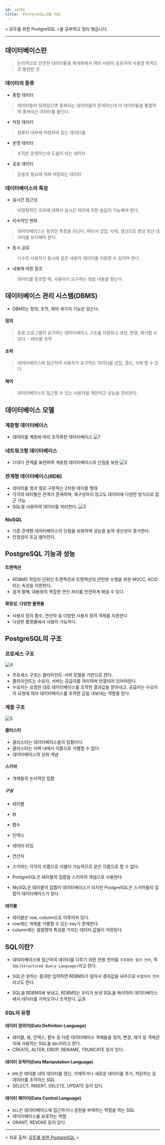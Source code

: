 ```yaml
---
id: sql01
title:  PostgreSQL/DB 개념
---
```


< 모두를 위한 PostgreSQL >을 공부하고 정리 했습니다. 

---

## 데이터베이스란
> 논리적으로 연관된 데이터들을 체계화해서 여러 사람이 공유하여 사용할 목적으로 통한한 것

### 데이터의 종류
- 통합 데이터
> 데이터들이 모여있으면 중복되는 데이터들이 존재하는데 이 데이터들을 통합하여 중복되는 데이터를 줄인다.

- 저장 데이터
> 컴퓨터 내부에 저장되어 있는 데이터를

- 운영 데이터
> 조직은 운영하는데 도움이 되는 데이터

- 공유 데이터
> 공동의 필요에 의해 저장되는 데이터

### 데이터베이스의 특징
- 실시간 접근성
> 비정형적인 조회에 대해서 실시간 처리에 의한 응답이 가능해야 한다.

- 지속적인 변화
> 데이터베이스는 동적인 특징을 지닌다. 따라서 삽입, 삭제, 갱신으로 항상 최신 데이터를 유지해야 한다.

- 동시 공유
> 다수의 사용자가 동시에 같은 내용의 데이터를 이용할 수 있어야 한다.

- 내용에 따른 참조
> 데이터를 참조할 때, 사욪아가 요구하는 데잍 내용을 찾는다.

## 데이터베이스 관리 시스템(DBMS)
- DBMS는 정의, 조작, 제어 세가지 기능은 갖는다.

#### 정의
> 응용 프로그램이 요구하는 데이터베이스 구조를 지원하고 생성, 변경, 제거할 수 있다. - 테이블 조작

#### 조작
> 데이터베이스에 접근하여 사용자가 요구하는 데이터를 삽입, 갱신, 삭제 할 수 있다.

#### 제어
> 데이터베이스의 접근할 수 있는 사용자를 제한하고 성능을 관리한다.

## 데이터베이스 모델
### 계층형 데이터베이스
- 데이터를 계층에 따라 조직화한 데이터베이스
![1](db01.png)

### 네트워크형 데이터베이스
- 다대다 관계를 표현하여 계층형 데이터베이스의 단점을 보완
![2](db02.png)

### 관계형 데이터베이스(RDB)
- 데이터를 행과 열로 구분하는 2차원 테이블 형태
- 각각의 테이블은 관계가 존재하며, 재구성하지 않고도 데이터에 다양한 방식으로 접근 가능
- SQL을 사용하여 데이터를 처리한다.
![3](db03.png)

### NoSQL
- 기존 관계형 데이터베이스의 단점을 보완하여 성능을 높여 생산성이 증가한다.
- 안정성이 조금 떨어진다.

## PostgreSQL 기능과 성능
#### 트랜잭션
- RDBMS 작업의 단위인 트랜잭션과 트랜잭션의 안전한 수행을 위한 MVCC, ACID라는 속성을 지원한다.
- 쉽게 말해, 대용량의 복잡한 연산 처리를 안전하게 해낼 수 있다.

#### 확장성, 다양한 플랫폼
- 사용자 정의 함수, 연산자 등 다양한 사용자 정의 객체를 지원한다.
- 다양한 플랫폼에서 사용이 가능하다.

## PostgreSQL의 구조
### 프로세스 구조
![4](db04.png)

- 프로세스 구조는 클라이언트-서버 모델을 기반으로 한다.
- 클라이언트는 수요자, 서버는 공급자를 의미하며 연결되어 있어야한다.
- 수요자는 요청한 대로 데이터베이스를 조작한 결과값을 받아내고, 공급자는 수요자의 요청에 따라 데이터베이스를 조작한 값을 내보내는 역할을 한다.

### 계층 구조
![5](db05.png)

#### 클러스터
- 클러스터는 데이터베이스들의 집합이다.
- 클러스터는 서버 내에서 이름으로 식별할 수 없다.
- 데이터베이스의 상위 개념

#### 스키마
- 개체들의 논리적인 집합

##### 구성
- 테이블
- 뷰
- 함수
- 인덱스
- 데이터 타입
- 연산자

- 스키마는 각각의 이름으로 식별이 가능하므로 같은 이름으로 할 수 없다.
- PostgreSQL은 테이블의 집합을 스키마의 개념으로 사용한다.
- MySQL은 테이블의 집합이 데이터베이스가 되지만 PostgreSQL은 스키마들의 집합이 데이터베이스가 된다.

#### 테이블
- 테이블은 row, column으로 이루어져 있다.
- row에는 개체를 식별할 수 있는 key가 존재한다.
- column에는 컬럼명의 특성을 가지는 데이터 값들이 저장된다.

## SQL이란?
- 데이터베이스에 접근하여 데이터를 다루기 위한 전용 언어를 `구조화된 질의 언어`, 즉 `SQL(Structured Query Language)`라고 한다.
- SQL은 원하는 결과만 입력하면 RDBMS가 알아서 결과값을 내주므로 `비절차적 언어`라고도 한다.

- SQL을 RDBMS에 보내고, RDBMS는 우리가 보낸 SQL을 해석하여 데이터베이스에서 데이터를 가져오거나 조작한다.
![6](db06.png)


### SQL의 유형
#### 데이터 정의어(Data Definition Language)
- 테이블, 뷰, 인덱스, 함수 등 다른 데이터베이스 객체들을 정의, 변경, 제거 등 객체관리에 사용하는 SQL을 `DDL`이라고 한다.
- CREATE, ALTER, DROP, RENAME, TRUNCATE 등이 있다.

#### 데이터 조작어(Data Manipulation Language)
- `DML`은 테이블 내의 데이터를 갱신, 삭제하거나 새로운 데이터를 추가, 저장하는 등 데이터를 조작하는 SQL
- SELECT, INSERT, DELETE, UPDATE 등이 있다.

#### 데이터 제어어(Data Control Language)
- `DCL`은 데이터베이스에 접근하거나 권한을 부여하는 역할을 하는 SQL
- 데이터베이스를 보호하는 역할
- GRANT, REVOKE 등이 있다.

---

< 자료 출처: [모두를 위한 PostgreSQL](https://bjpublic.tistory.com/394) >